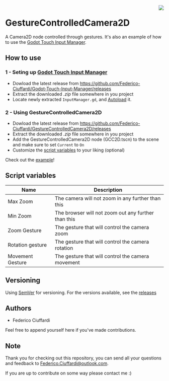 <img src="https://i.imgur.com/BwjGbOV.png" align="right" />

# GestureControlledCamera2D 
A Camera2D node controlled through gestures. It's also an example of how to use the [Godot Touch Input Manager](https://github.com/Federico-Ciuffardi/Godot-Touch-Input-Manager).

## How to use
### 1 - Seting up [Godot Touch Input Manager](https://github.com/Federico-Ciuffardi/Godot-Touch-Input-Manager)
* Dowload the latest release from https://github.com/Federico-Ciuffardi/Godot-Touch-Input-Manager/releases
* Extract the downloaded *.zip* file somewhere in you project
* Locate newly extracted `InputManager.gd`, and [Autoload](https://docs.godotengine.org/en/3.1/getting_started/step_by_step/singletons_autoload.html) it.

### 2 - Using GestureControlledCamera2D
* Dowload the latest release from https://github.com/Federico-Ciuffardi/GestureControlledCamera2D/releases
* Extract the downloaded *.zip* file somewhere in you project
* Add the GestureControlledCamera2D node (GCC2D.tscn) to the scene and make sure to set `Current` to `On`
* Customize the [script variables](#script-variables) to your liking (optional)

Check out the [example](https://github.com/Federico-Ciuffardi/GestureControlledCamera2D/releases/download/v1.0.0/GestureControlledCamera-Example.zip)!

## Script variables

| Name             | Description                                         |
|------------------|-----------------------------------------------------|
| Max Zoom         | The camera will not zoom in any further than this   |
| Min Zoom         | The browser will not zoom out any further than this | 
| Zoom Gesture     | The gesture that will control the camera zoom       | 
| Rotation gesture | The gesture that will control the camera rotation   | 
| Movement Gesture | The gesture that will control the camera movement   | 

## Versioning
Using [SemVer](http://semver.org/) for versioning. For the versions available, see the [releases](https://github.com/Federico-Ciuffardi/IOSU/releases) 

## Authors
* Federico Ciuffardi

Feel free to append yourself here if you've made contributions.

## Note
Thank you for checking out this repository, you can send all your questions and feedback to Federico.Ciuffardi@outlook.com.

If you are up to contribute on some way please contact me :)
